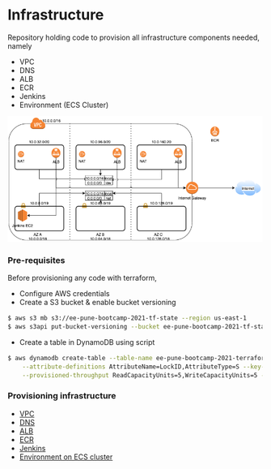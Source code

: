 # Infrastructure

Repository holding code to provision all infrastructure components needed, namely
- VPC
- DNS 
- ALB
- ECR
- Jenkins
- Environment (ECS Cluster)

![Infra Diagram](./jenkins.png "Infra Diagram")
 
### Pre-requisites
 
Before provisioning any code with terraform,
- Configure AWS credentials
- Create a S3 bucket & enable bucket versioning
```bash
$ aws s3 mb s3://ee-pune-bootcamp-2021-tf-state --region us-east-1
$ aws s3api put-bucket-versioning --bucket ee-pune-bootcamp-2021-tf-state --versioning-configuration Status=Enabled --region us-east-1
```
- Create a table in DynamoDB using script
```bash
$ aws dynamodb create-table --table-name ee-pune-bootcamp-2021-terraform-lock-table \
    --attribute-definitions AttributeName=LockID,AttributeType=S --key-schema AttributeName=LockID,KeyType=HASH \
    --provisioned-throughput ReadCapacityUnits=5,WriteCapacityUnits=5 --region us-east-1
```

### Provisioning infrastructure

- [VPC](./vpc/README.md)
- [DNS](./dns/README.md)
- [ALB](./alb/README.md)
- [ECR](./ecr/README.md)
- [Jenkins](./jenkins/README.md)
- [Environment on ECS cluster](./ecs-cluster/README.md)